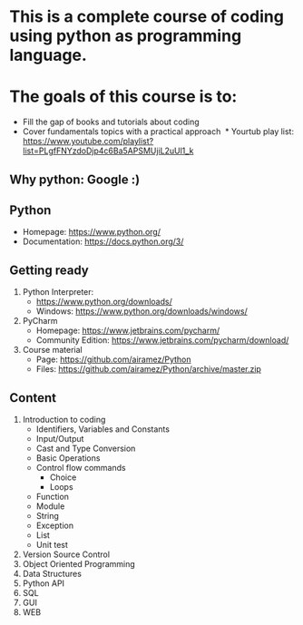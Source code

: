 # This is a complete course of coding using python as programming language.
# The goals of this course is to:
  * Fill the gap of books and tutorials about coding
  * Cover fundamentals topics with a practical approach
  * Yourtub play list: https://www.youtube.com/playlist?list=PLgfFNYzdoDjp4c6Ba5APSMUjiL2uUl1_k

## Why python: Google :)
## Python
  * Homepage: https://www.python.org/
  * Documentation: https://docs.python.org/3/

## Getting ready
  1. Python Interpreter:
     * https://www.python.org/downloads/
     * Windows: https://www.python.org/downloads/windows/
  2. PyCharm
     * Homepage: https://www.jetbrains.com/pycharm/
     * Community Edition: https://www.jetbrains.com/pycharm/download/
  3. Course material
     * Page: https://github.com/airamez/Python
     * Files: https://github.com/airamez/Python/archive/master.zip

## Content
  1. Introduction to coding
     * Identifiers, Variables and Constants
     * Input/Output
     * Cast and Type Conversion
     * Basic Operations
     * Control flow commands
       * Choice
       * Loops
     * Function
     * Module
     * String
     * Exception
     * List
     * Unit test
  2. Version Source Control
  3. Object Oriented Programming
  4. Data Structures
  5. Python API
  6. SQL
  7. GUI
  8. WEB


